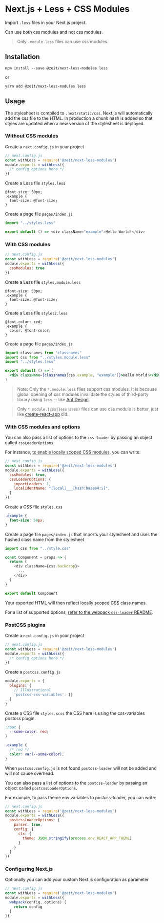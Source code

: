 # Next.js + Less + CSS Modules

Import `.less` files in your Next.js project.

Can use both css modules and not css modules.

> Only `.module.less` files can use css modules.

## Installation

```
npm install --save @zeit/next-less-modules less
```

or

```
yarn add @zeit/next-less-modules less
```

## Usage

The stylesheet is compiled to `.next/static/css`. Next.js will automatically add the css file to the HTML. 
In production a chunk hash is added so that styles are updated when a new version of the stylesheet is deployed.

### Without CSS modules

Create a `next.config.js` in your project

```js
// next.config.js
const withLess = require('@zeit/next-less-modules')
module.exports = withLess({
  /* config options here */
})
```

Create a Less file `styles.less`

```less
@font-size: 50px;
.example {
  font-size: @font-size;
}
```

Create a page file `pages/index.js`

```js
import "../styles.less"

export default () => <div className="example">Hello World!</div>
```

### With CSS modules

```js
// next.config.js
const withLess = require('@zeit/next-less-modules')
module.exports = withLess({
  cssModules: true
})
```

Create a Less file `styles.module.less`

```less
@font-size: 50px;
.example {
  font-size: @font-size;
}
```

Create a Less file `styles2.less`

```less
@font-color: red;
.example {
  color: @font-color;
}
```

Create a page file `pages/index.js`

```jsx
import classnames from "classnames"
import css from "../styles.module.less"
import "../styles.less"

export default () => (
  <div className={classnames(css.example, "example")}>Hello World!</div>
)
```

> Note: Only the `*.module.less` files support css modules.
> It is because global opening of css modules invalidate the styles of third-party library using `less` -- like [Ant Design](https://github.com/ant-design/ant-design).

> Only `*.module.(css|less|sass)` files can use css module is better, just like [create-react-app](https://github.com/facebook/create-react-app) did.

### With CSS modules and options

You can also pass a list of options to the `css-loader` by passing an object called `cssLoaderOptions`.

For instance, [to enable locally scoped CSS modules](https://github.com/css-modules/css-modules/blob/master/docs/local-scope.md#css-modules--local-scope), you can write:

```js
// next.config.js
const withLess = require('@zeit/next-less-modules')
module.exports = withLess({
  cssModules: true,
  cssLoaderOptions: {
    importLoaders: 1,
    localIdentName: "[local]___[hash:base64:5]",
  }
})
```

Create a CSS file `styles.css`

```css
.example {
  font-size: 50px;
}
```

Create a page file `pages/index.js` that imports your stylesheet and uses the hashed class name from the stylesheet

```js
import css from "../style.css"

const Component = props => {
  return (
    <div className={css.backdrop}>
      ...
    </div>
  )
}

export default Component
```

Your exported HTML will then reflect locally scoped CSS class names.

For a list of supported options, [refer to the webpack `css-loader` README](https://github.com/webpack-contrib/css-loader#options).

### PostCSS plugins

Create a `next.config.js` in your project

```js
// next.config.js
const withLess = require('@zeit/next-less-modules')
module.exports = withLess({
  /* config options here */
})
```

Create a `postcss.config.js`

```js
module.exports = {
  plugins: {
    // Illustrational
    'postcss-css-variables': {}
  }
}
```

Create a CSS file `styles.scss` the CSS here is using the css-variables postcss plugin.

```css
:root {
  --some-color: red;
}

.example {
  /* red */
  color: var(--some-color);
}
```

When `postcss.config.js` is not found `postcss-loader` will not be added and will not cause overhead.

You can also pass a list of options to the `postcss-loader` by passing an object called `postcssLoaderOptions`.

For example, to pass theme env variables to postcss-loader, you can write:

```js
// next.config.js
const withLess = require('@zeit/next-less-modules')
module.exports = withLess({
  postcssLoaderOptions: {
    parser: true,
    config: {
      ctx: {
        theme: JSON.stringify(process.env.REACT_APP_THEME)
      }
    }
  }
})
```


### Configuring Next.js

Optionally you can add your custom Next.js configuration as parameter

```js
// next.config.js
const withLess = require('@zeit/next-less-modules')
module.exports = withLess({
  webpack(config, options) {
    return config
  }
})
```
